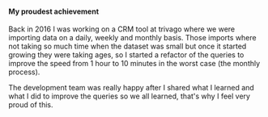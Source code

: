 #### My proudest achievement

Back in 2016 I was working on a CRM tool at trivago where we were importing data
on a daily, weekly and monthly basis. Those imports where not taking so much time
when the dataset was small but once it started growing they were taking ages, so I started a refactor of the queries to improve the speed from 1 hour to 10 minutes in the worst case (the monthly process).

The development team was really happy after I shared what I learned and what I did to improve the queries so we all learned, that's why I feel very proud of this.
